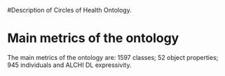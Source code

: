 #Description of Circles of Health Ontology.

# Main metrics of the ontology #
The main metrics of the ontology are: 1597 classes; 52 object properties; 945 individuals and ALCHI DL expressivity.